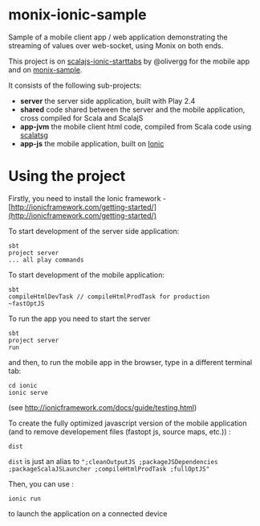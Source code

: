 monix-ionic-sample
==================

Sample of a mobile client app / web application demonstrating the streaming of values over web-socket, using Monix on both ends.

This project is on [scalajs-ionic-starttabs](https://github.com/olivergg/scalajs-ionic-starttabs) by @olivergg for the mobile app
and on [monix-sample](https://github.com/monifu/monix-sample).

It consists of the following sub-projects:
- **server** the server side application, built with Play 2.4
- **shared** code shared between the server and the mobile application, cross compiled for Scala and ScalajS
- **app-jvm** the mobile client html code, compiled from Scala code using [scalatsg](https://github.com/lihaoyi/scalatags)
- **app-js** the mobile application, built on [Ionic](http://ionicframework.com/)

Using the project
=================
Firstly, you need to install the Ionic framework - [http://ionicframework.com/getting-started/](http://ionicframework.com/getting-started/)

To start development of the server side application:

```
sbt 
project server
... all play commands
```

To start development of the mobile application:

```
sbt 
compileHtmlDevTask // compileHtmlProdTask for production
~fastOptJS
```

To run the app you need to start the server

```
sbt 
project server
run
```

and then, to run the mobile app in the browser, type in a different terminal tab:
```
cd ionic
ionic serve
```
(see http://ionicframework.com/docs/guide/testing.html)

To create the fully optimized javascript version of the mobile application (and to remove developement files (fastopt js, source maps, etc.)) :

```
dist
```
`dist` is just an alias to 
`";cleanOutputJS ;packageJSDependencies ;packageScalaJSLauncher ;compileHtmlProdTask ;fullOptJS"`

Then, you can use :

```
ionic run
```
to launch the application on a connected device